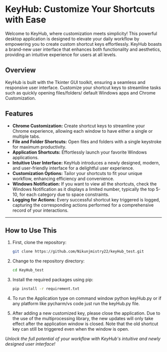# KeyHub: Customize Your Shortcuts with Ease

Welcome to KeyHub, where customization meets simplicity! This powerful desktop application is designed to elevate your daily workflow by empowering you to create custom shortcut keys effortlessly. KeyHub boasts a brand-new user interface that enhances both functionality and aesthetics, providing an intuitive experience for users at all levels.

## Overview

KeyHub is built with the Tkinter GUI toolkit, ensuring a seamless and responsive user interface. Customize your shortcut keys to streamline tasks such as  quickly opening files/folders/ default Windows apps and Chrome Customization.

## Features

- **Chrome Customization:** Create shortcut keys to streamline your Chrome experience, allowing each window to have either a single or multiple tabs.
- **File and Folder Shortcuts:** Open files and folders with a single keystroke for maximum productivity.
- **Application Shortcuts:** Effortlessly launch your favorite Windows applications.
- **Intuitive User Interface:** KeyHub introduces a newly designed, modern, and user-friendly interface for a delightful user experience.
- **Customization Options:** Tailor your shortcuts to fit your unique workflow, enhancing efficiency and convenience.
- **Windows Notification:** If you want to view all the shortcuts, check the Windows Notification as it displays a limited number, typically the top 5-10, for each category due to space constraints.
- **Logging for Actions:** Every successful shortcut key triggered is logged, capturing the corresponding actions performed for a comprehensive record of your interactions.
---


## How to Use This

1. First, clone the repository:
    ```bash
    git clone https://github.com/Nikunjmistry22/keyHub_test.git
    ```

2. Change to the repository directory:
    ```bash
    cd KeyHub_test
    ```

3. Install the required packages using pip:
    ```bash
    pip install -r requirement.txt
    ```
    
4. To run the Application type on command window python keyHub.py or if any platform like pycharm/vs code just run the keyHub.py file.

5. After adding a new customized key, please close the application. Due to the use of the multiprocessing library, the new updates will only take effect after the application window is closed. Note that the old shortcut key can still be triggered even when the window is open.

*Unlock the full potential of your workflow with KeyHub's intuitive and newly designed user interface!*

